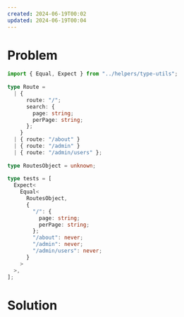 ```yaml
---
created: 2024-06-19T00:02
updated: 2024-06-19T00:04
---
```

# Problem

```ts file:39-discriminated-union-with-unique-values-to-object.problem.ts
import { Equal, Expect } from "../helpers/type-utils";  
  
type Route =  
  | {  
      route: "/";  
      search: {  
        page: string;  
        perPage: string;  
      };  
    }  
  | { route: "/about" }  
  | { route: "/admin" }  
  | { route: "/admin/users" };  
  
type RoutesObject = unknown;  
  
type tests = [  
  Expect<  
    Equal<  
      RoutesObject,  
      {  
        "/": {  
          page: string;  
          perPage: string;  
        };  
        "/about": never;  
        "/admin": never;  
        "/admin/users": never;  
      }  
    >  
  >,  
];
```

# Solution

```ts file:39-discriminated-union-with-unique-values-to-object.solution.ts fold
```